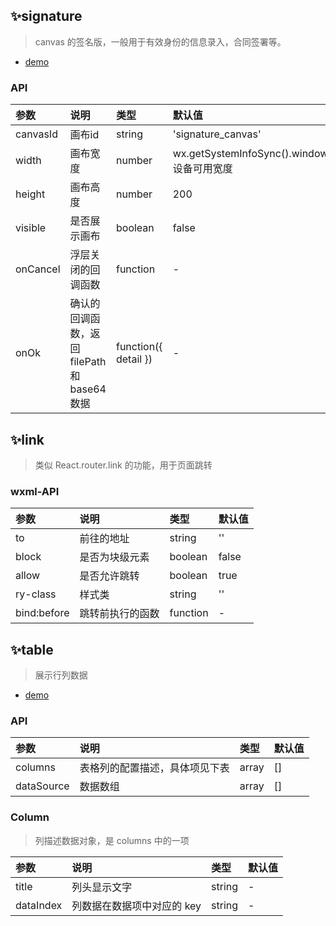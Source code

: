 ## ✨signature

> canvas 的签名版，一般用于有效身份的信息录入，合同签署等。

- [demo](https://github.com/long-zhuge/miniApp/tree/master/pages/signature)

### API

|参数|说明|类型|默认值|
|:--|:--|:--|:--|
|canvasId|画布id|string|'signature_canvas'|
|width|画布宽度|number|wx.getSystemInfoSync().windowWidth，设备可用宽度|
|height|画布高度|number|200|
|visible|是否展示画布|boolean|false|
|onCancel|浮层关闭的回调函数|function|-|
|onOk|确认的回调函数，返回 filePath 和 base64 数据|function({ detail })|-|

## ✨link

> 类似 React.router.link 的功能，用于页面跳转

### wxml-API

|参数|说明|类型|默认值|
|:--|:--|:--|:--|
|to|前往的地址|string|''|
|block|是否为块级元素|boolean|false|
|allow|是否允许跳转|boolean|true|
|ry-class|样式类|string|''|
|bind:before|跳转前执行的函数|function|-|

## ✨table

> 展示行列数据

- [demo](https://github.com/long-zhuge/miniApp/tree/master/pages/table)

### API

|参数|说明|类型|默认值|
|:--|:--|:--|:--|
|columns|表格列的配置描述，具体项见下表|array|[]|
|dataSource|数据数组|array|[]|

### Column

> 列描述数据对象，是 columns 中的一项

|参数|说明|类型|默认值|
|:--|:--|:--|:--|
|title|列头显示文字|string|-|
|dataIndex|列数据在数据项中对应的 key|string|-|